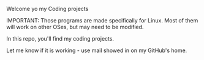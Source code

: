 Welcome yo my Coding projects

IMPORTANT: Those programs are made specifically for Linux. Most of them will work on other OSes,
but may need to be modified.

In this repo, you'll find my coding projects.

Let me know if it is working - use mail showed in on my GitHub's home.
